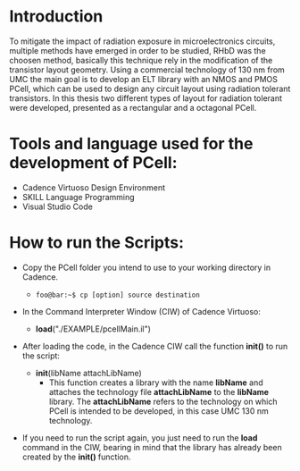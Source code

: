 # Introduction

To mitigate the impact of radiation exposure in microelectronics circuits, multiple methods have emerged in order to be studied, RHbD was the choosen method, basically this technique rely in the modification of the transistor layout geometry.
Using a commercial technology of 130 nm from UMC the main goal is to develop an ELT library with an NMOS and PMOS PCell, which can be used to design any circuit layout using radiation tolerant transistors. In this thesis two different types of layout for radiation tolerant were developed, presented as a rectangular and a octagonal PCell.

# Tools and language used for the development of PCell:

* Cadence Virtuoso Design Environment
* SKILL Language Programming
* Visual Studio Code

# How to run the Scripts:

* Copy the PCell folder you intend to use to your working directory in Cadence.
  * ```console
    foo@bar:~$ cp [option] source destination
    ```
* In the Command Interpreter Window (CIW) of Cadence Virtuoso:  
  * **load**("./EXAMPLE/pcellMain.il")
 
* After loading the code, in the Cadence CIW call the function **init()** to run the script: 
  * **init**(libName attachLibName)
    * This function creates a library with the name **libName** and attaches the technology file **attachLibName** to the **libName** library. The **attachLibName** refers to the technology on which PCell is intended to be developed, in this case UMC 130 nm technology. 

* If you need to run the script again, you just need to run the **load** command in the CIW, bearing in mind that the library has already been created by the **init()** function.
